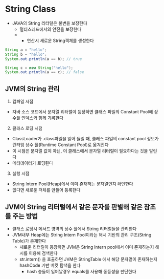 # String Class

- JAVA의 String 리터럴은 불변을 보장한다
  - 멀티스레드에서의 안전을 보장한다
  - + 연산시 새로운 String객체를 생성한다
```java
String a = "hello";
String b = "hello";
System.out.println(a == b); // true

String c = new String("hello");
System.out.println(a == c); // false
```

## JVM의 String 관리

1. 컴파일 시점
  - 자바 소스 코드에서 문자열 리터럴이 등장하면 클래스 파일의 Constant Pool에 상수풀 인덱스와 함께 기록한다
2. 클래스 로딩 시점
  - ClassLoader가 .class파일을 읽어 들일 때, 클래스 파일의 constant pool 정보가 런타임 상수 풀(Runtime Constant Pool)로 옮겨진다
  - 이 시점은 문자열 값이 아닌, 이 클래스에서 문자열 리터럴이 필요하다는 것을 알린다
  - 메타데이터가 로딩된다
3. 실행 시점
  - String Intern Pool(Heap)에서 이미 존재하는 문자열인지 확인한다
  - 없다면 새로운 객체를 만들어 등록한다

## JVM이 String 리터럴에서 같은 문자를 판별해 같은 참조를 주는 방법

- 클래스 로딩시 메서드 영역의 상수 풀에서 String 리터럴들을 관리한다
- JVM내부 Heap에는 String Intern Pool이라는 해시 기반의 관리 구조(String Table)가 존재한다
  - 새로운 리터럴이 등장하면 JVM은 String Intern pool에서 이미 존재하는지 해시를 이용해 검색한다
  - str.intern() 을 호출하면 JVM은 StringTable 에서 해당 문자열이 존재하는지 hashCode 기반 버킷 탐색을 한다
    - hash 충돌이 일어날경우 equals를 사용해 동등성을 판단한다